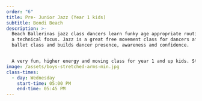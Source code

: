 ```yaml
---
order: "6"
title: Pre- Junior Jazz (Year 1 kids)
subtitle: Bondi Beach
description: >-
  Beach Ballerinas jazz class dancers learn funky age appropriate routines with
  a technical focus. Jazz is a great free movement class for dancers after a
  ballet class and builds dancer presence, awareness and confidence. 


  A very fun, higher energy and moving class for year 1 and up kids. Students will also learn a progression from the kindy program, and also start to technically dance at a higher level. The progression will fly high with this age group as they are a little older and become more aware of their bodies. Strength and stretching exercises are formally introduced in this level which assists with childrens posture and dance technique.
image: /assets/boys-stretched-arms-min.jpg
class-times:
  - day: Wednesday
    start-time: 05:00 PM
    end-time: 05:45 PM
---
```

